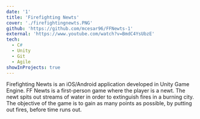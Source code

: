 ```yaml
---
date: '1'
title: 'Firefighting Newts'
cover: './firefightingnewts.PNG'
github: 'https://github.com/mcesar96/FFNewts-1'
external: 'https://www.youtube.com/watch?v=BmdC4YsUbzE'
tech:
  - C#
  - Unity
  - Git
  - Agile
showInProjects: true
---
```


Firefighting Newts is an iOS/Android application developed in Unity Game Engine. FF Newts is a first-person game where the player is a newt. The newt spits out streams of water in order to extinguish fires in a burning city. The objective of the game is to gain as many points as possible, by putting out fires, before time runs out.
